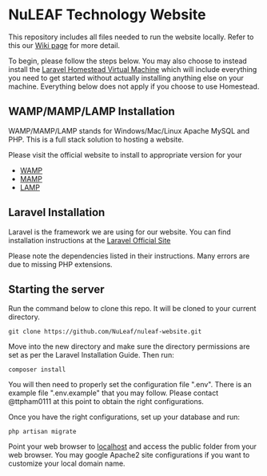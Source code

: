 # NuLEAF Technology Website
This repository includes all files needed to run the website locally. Refer to this our [Wiki page](https://github.com/NuLeaf/nuleaf-website/wiki) for more detail.

To begin, please follow the steps below. You may also choose to instead install the [Laravel Homestead Virtual Machine](https://laravel.com/docs/5.2/homestead) which will include everything you need to get started without actually installing anything else on your machine. Everything below does not apply if you choose to use Homestead.


## WAMP/MAMP/LAMP Installation
WAMP/MAMP/LAMP stands for Windows/Mac/Linux Apache MySQL and PHP. This is a full stack solution to hosting a website.

Please visit the official website to install to appropriate version for your 
- [WAMP](http://www.wampserver.com/en/)
- [MAMP](https://www.mamp.info/en/)
- [LAMP](https://help.ubuntu.com/community/ApacheMySQLPHP)


## Laravel Installation
Laravel is the framework we are using for our website. You can find installation instructions at the [Laravel Official Site](https://laravel.com/docs/5.2/installation)

Please note the dependencies listed in their instructions. Many errors are due to missing PHP extensions.


## Starting the server
Run the command below to clone this repo. It will be cloned to your current directory.
```
git clone https://github.com/NuLeaf/nuleaf-website.git
```

Move into the new directory and make sure the directory permissions are set as per the Laravel Installation Guide. Then run:
```
composer install
```

You will then need to properly set the configuration file ".env". There is an example file ".env.example" that you may follow. Please contact @ttpham0111 at this point to obtain the right configurations.

Once you have the right configurations, set up your database and run:
```
php artisan migrate
```

Point your web browser to [localhost](localhost) and access the public folder from your web browser. You may google Apache2 site configurations if you want to customize your local domain name.
